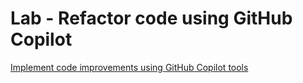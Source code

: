 # Lab - Refactor code using GitHub Copilot

[Implement code improvements using GitHub Copilot tools](https://learn.microsoft.com/en-us/training/modules/implement-code-improvements-using-github-copilot-tools/)